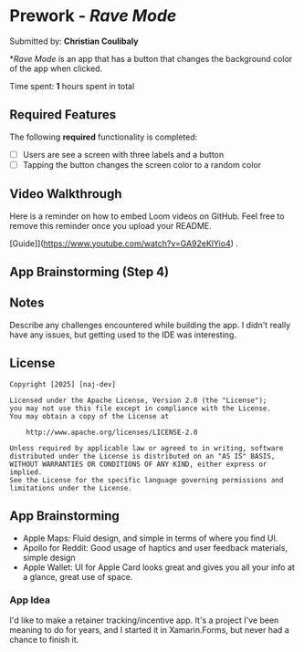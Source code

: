 # Prework - *Rave Mode*

Submitted by: **Christian Coulibaly**

**Rave Mode* is an app that has a button that changes the background color of the app when clicked.

Time spent: **1** hours spent in total

## Required Features

The following **required** functionality is completed:

- [ ] Users are see a screen with three labels and a button
- [ ] Tapping the button changes the screen color to a random color
 
## Video Walkthrough

Here is a reminder on how to embed Loom videos on GitHub. Feel free to remove this reminder once you upload your README. 

[Guide]](https://www.youtube.com/watch?v=GA92eKlYio4) .

## App Brainstorming (Step 4)

## Notes

Describe any challenges encountered while building the app.
I didn't really have any issues, but getting used to the IDE was interesting.

## License

    Copyright [2025] [naj-dev]

    Licensed under the Apache License, Version 2.0 (the "License");
    you may not use this file except in compliance with the License.
    You may obtain a copy of the License at

        http://www.apache.org/licenses/LICENSE-2.0

    Unless required by applicable law or agreed to in writing, software
    distributed under the License is distributed on an "AS IS" BASIS,
    WITHOUT WARRANTIES OR CONDITIONS OF ANY KIND, either express or implied.
    See the License for the specific language governing permissions and
    limitations under the License.

## App Brainstorming

- Apple Maps: Fluid design, and simple in terms of where you find UI.
- Apollo for Reddit: Good usage of haptics and user feedback materials, simple design
- Apple Wallet: UI for Apple Card looks great and gives you all your info at a glance, great use of space.

### App Idea

I'd like to make a retainer tracking/incentive app. It's a project I've been meaning to do for years, and I started it in Xamarin.Forms, but never had a chance to finish it.
